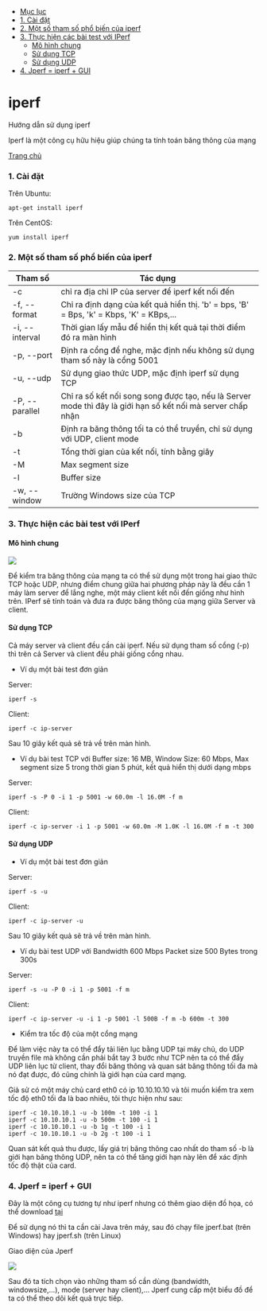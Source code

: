 - [Mục lục](#user-content-iperf)
- [1. Cài đặt](#user-content-1-c%C3%A0i-%C4%91%E1%BA%B7t)
- [2. Một số tham số phổ biến của iperf](#user-content-2-m%E1%BB%99t-s%E1%BB%91-tham-s%E1%BB%91-ph%E1%BB%95-bi%E1%BA%BFn-c%E1%BB%A7a-iperf)
- [3. Thực hiện các bài test với IPerf](#user-content-th%E1%BB%B1c-hi%E1%BB%87n-c%C3%A1c-b%C3%A0i-test-v%E1%BB%9Bi-iperf)
	- [Mô hình chung](#user-content-m%C3%B4-h%C3%ACnh-chung)
	- [Sử dụng TCP](#user-content-s%E1%BB%AD-d%E1%BB%A5ng-tcp)
	- [Sử dụng UDP](#user-content-s%E1%BB%AD-d%E1%BB%A5ng-udp)
- [4. Jperf = iperf + GUI](#user-content-jperf--iperf--gui)

iperf
=====

Hướng dẫn sử dụng iperf

Iperf là một công cụ hữu hiệu giúp chúng ta tính toán băng thông của mạng

[Trang chủ](https://iperf.fr)

### 1. Cài đặt

Trên Ubuntu:
    
    apt-get install iperf
    
Trên CentOS:

    yum install iperf
    
### 2. Một số tham số phổ biến của iperf

| Tham số | Tác dụng |
|---------|----------|
| -c | chỉ ra địa chỉ IP của server để iperf kết nối đến |
| -f, --format | Chỉ ra định dạng của kết quả hiển thị. 'b' = bps, 'B' = Bps, 'k' = Kbps, 'K' = KBps,... |
| -i, --interval | Thời gian lấy mẫu để hiển thị kết quả tại thời điểm đó ra màn hình |
| -p, --port | Định ra cổng để nghe, mặc định nếu không sử dụng tham số này là cổng 5001 |
| -u, --udp | Sử dụng giao thức UDP, mặc định iperf sử dụng TCP |
| -P, --parallel | Chỉ ra số kết nối song song được tạo, nếu là Server mode thì đây là giới hạn số kết nối mà server chấp nhận |
| -b | Định ra băng thông tối ta có thể truyền, chỉ sử dụng với UDP, client mode |
| -t | Tổng thời gian của kết nối, tính bằng giây |
| -M | Max segment size |
| -l | Buffer size |
| -w, --window | Trường Windows size của TCP |

### 3. Thực hiện các bài test với IPerf

#### Mô hình chung

<img src=http://i.imgur.com/izJHzno.png>

Để kiểm tra băng thông của mạng ta có thể sử dụng một trong hai giao thức TCP hoặc UDP, nhưng điểm chung giữa hai phương pháp này là đều cần 1 máy làm server để lắng nghe, một máy client kết nối đến giống như hình trên.
IPerf sẽ tính toán và đưa ra được băng thông của mạng giữa Server và client.

#### Sử dụng TCP

Cả máy server và client đều cần cài iperf.
Nếu sử dụng tham số cổng (-p) thì trên cả Server và client đều phải giống cổng nhau.

- Ví dụ một bài test đơn giản

Server:

    iperf -s
    
Client:

    iperf -c ip-server
    
Sau 10 giây kết quả sẽ trả về trên màn hình.

- Ví dụ bài test TCP với Buffer size: 16 MB, Window Size: 60 Mbps, Max segment size 5 trong thời gian 5 phút, kết quả hiển thị dưới dạng mbps

Server:

    iperf -s -P 0 -i 1 -p 5001 -w 60.0m -l 16.0M -f m
    
Client:
    
    iperf -c ip-server -i 1 -p 5001 -w 60.0m -M 1.0K -l 16.0M -f m -t 300

#### Sử dụng UDP

- Ví dụ một bài test đơn giản

Server:

    iperf -s -u
    
Client:

    iperf -c ip-server -u
    
Sau 10 giây kết quả sẽ trả về trên màn hình.

- Ví dụ bài test UDP với Bandwidth 600 Mbps Packet size 500 Bytes trong 300s

Server:

    iperf -s -u -P 0 -i 1 -p 5001 -f m

Client:

    iperf -c ip-server -u -i 1 -p 5001 -l 500B -f m -b 600m -t 300

- Kiểm tra tốc độ của một cổng mạng

Để làm việc này ta có thể đẩy tải liên lục bằng UDP tại máy chủ, do UDP truyền file mà không cần phải bắt tay 3 bước như TCP nên ta có thể đẩy UDP liên lục từ client, thay đổi băng thông và quan sát băng thông tối đa mà nó đạt được, đó cũng chính là giới hạn của card mạng.

Giả sử có một máy chủ card eth0 có ip 10.10.10.10 và tôi muốn kiểm tra xem tốc độ eth0 tối đa là bao nhiêu, tôi thực hiện như sau:

    iperf -c 10.10.10.1 -u -b 100m -t 100 -i 1
    iperf -c 10.10.10.1 -u -b 500m -t 100 -i 1
    iperf -c 10.10.10.1 -u -b 1g -t 100 -i 1
    iperf -c 10.10.10.1 -u -b 2g -t 100 -i 1
    
Quan sát kết quả thu được, lấy giá trị băng thông cao nhất do tham số -b là giới hạn băng thông UDP, nên ta có thể tăng giới hạn này lên để xác định tốc độ thật của card.

### 4. Jperf = iperf + GUI

Đây là một công cụ tương tự như iperf nhưng có thêm giao diện đồ họa, có thể download [tại](http://sourceforge.net/projects/jperf/)

Để sử dụng nó thì ta cần cài Java trên máy, sau đó chạy file jperf.bat (trên Windows) hay jperf.sh (trên Linux)

Giao diện của Jperf 

<img src=http://i.imgur.com/KNmcA7R.png>

Sau đó ta tích chọn vào những tham số cần dùng (bandwidth, windowsize,...), mode (server hay client),... Jperf cung cấp một biểu đồ để ta có thể theo dõi kết quả trực tiếp.
